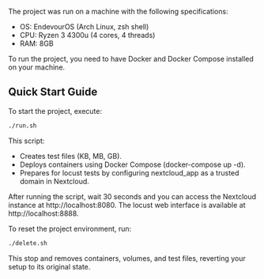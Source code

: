 The project was run on a machine with the following specifications:
- OS: EndevourOS (Arch Linux, zsh shell)
- CPU: Ryzen 3 4300u (4 cores, 4 threads)
- RAM: 8GB

To run the project, you need to have Docker and Docker Compose installed on your machine.

## Quick Start Guide
To start the project, execute:
```bash
./run.sh
```
This script:
- Creates test files (KB, MB, GB).
- Deploys containers using Docker Compose (docker-compose up -d).
- Prepares for locust tests by configuring nextcloud_app as a trusted domain in Nextcloud.

After running the script, wait 30 seconds and you can access the Nextcloud instance at http://localhost:8080.
The locust web interface is available at http://localhost:8888.

To reset the project environment, run:
```bash
./delete.sh
```
This stop and removes containers, volumes, and test files, reverting your setup to its original state.